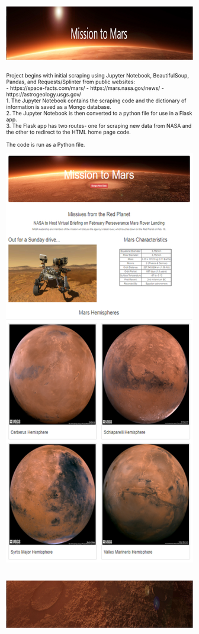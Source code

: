 <p align="center"><img width="100%" height="144" src="images/readme.PNG"></p>
<br>            
Project begins with initial scraping using Jupyter Notebook, BeautifulSoup, Pandas, and Requests/Splinter from public websites:<br>
  - https://space-facts.com/mars/
  - https://mars.nasa.gov/news/
  - https://astrogeology.usgs.gov/
<br>
1. The Jupyter Notebook contains the scraping code and the dictionary of information is saved as a Mongo database. <br>
2. The Jupyter Notebook is then converted to a python file for use in a Flask app.<br>
3. The Flask app has two routes- one for scraping new data from NASA and the other to redirect to the HTML home page code.<br>
<br>
The code is run as a Python file. 
<p align="center"><img width="586" height="1109" src="images/page_screenshot.PNG"></p>
<br>
<p align="center"><img width="100%" height="128" src="images/footer.png"></p>
